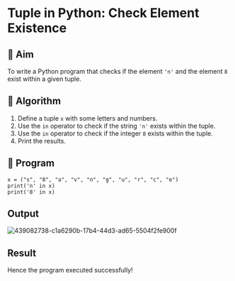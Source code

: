 # Tuple in Python: Check Element Existence

## 🎯 Aim
To write a Python program that checks if the element `'n'` and the element `8` exist within a given tuple.

## 🧠 Algorithm
1. Define a tuple `x` with some letters and numbers.
2. Use the `in` operator to check if the string `'n'` exists within the tuple.
3. Use the `in` operator to check if the integer `8` exists within the tuple.
4. Print the results.

## 🧾 Program
```
x = ("s", "8", "a", "v", "n", "g", "u", "r", "c", "e")
print('n' in x)
print('8' in x)
```

## Output
![439082738-c1a6290b-17b4-44d3-ad65-5504f2fe900f](https://github.com/user-attachments/assets/35f0d8dc-ea31-4c92-a839-63b8ee8f556b)

## Result
Hence the program executed successfully!
